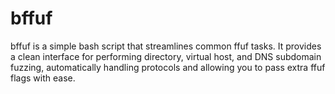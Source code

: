 # bffuf
bffuf is a simple bash script that streamlines common ffuf tasks. It provides a clean interface for performing directory, virtual host, and DNS subdomain fuzzing, automatically handling protocols and allowing you to pass extra ffuf flags with ease.
